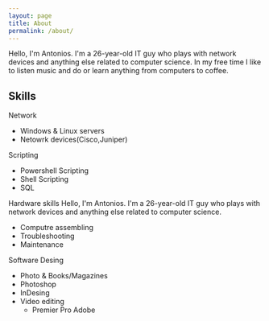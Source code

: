 ```yaml
---
layout: page
title: About
permalink: /about/
---
```


Hello, I'm Antonios. I'm a 26-year-old IT guy who plays with network devices and anything else related to computer science.
In my free time I like to listen music and do or learn anything from computers to coffee.

## Skills
Network
- Windows & Linux servers
- Netowrk devices(Cisco,Juniper)

Scripting
- Powershell Scripting
- Shell Scripting
- SQL

Hardware skills Hello, I'm Antonios. I'm a 26-year-old IT guy who plays with network devices and anything else related to computer science.
- Computre assembling
- Troubleshooting
- Maintenance

Software Desing
- Photo & Books/Magazines
 - Photoshop
  - InDesing
- Video editing
  - Premier Pro Adobe


